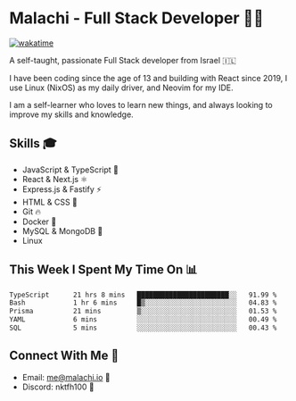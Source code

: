 # Malachi - Full Stack Developer 🚀🔥
[![wakatime](https://wakatime.com/badge/user/112ec769-e669-4b78-a46f-cf4343930741.svg)](https://wakatime.com/@112ec769-e669-4b78-a46f-cf4343930741)

A self-taught, passionate Full Stack developer from Israel 🇮🇱

I have been coding since the age of 13 and building with React since 2019, I use Linux (NixOS) as my daily driver, and Neovim for my IDE.

I am a self-learner who loves to learn new things, and always looking to improve my skills and knowledge.

## Skills 🎓
- JavaScript & TypeScript 💎
- React & Next.js ⚛️
- Express.js & Fastify ⚡️
- HTML & CSS 🎨
- Git 🔥
- Docker 🐳
- MySQL & MongoDB 💾
- Linux

## This Week I Spent My Time On 📊
<!--START_SECTION:waka-->

```txt
TypeScript      21 hrs 8 mins   ███████████████████████░░   91.99 %
Bash            1 hr 6 mins     █▒░░░░░░░░░░░░░░░░░░░░░░░   04.83 %
Prisma          21 mins         ▒░░░░░░░░░░░░░░░░░░░░░░░░   01.53 %
YAML            6 mins          ░░░░░░░░░░░░░░░░░░░░░░░░░   00.49 %
SQL             5 mins          ░░░░░░░░░░░░░░░░░░░░░░░░░   00.43 %
```

<!--END_SECTION:waka-->


## Connect With Me 📱
- Email: me@malachi.io 📧
- Discord: nktfh100 👾

